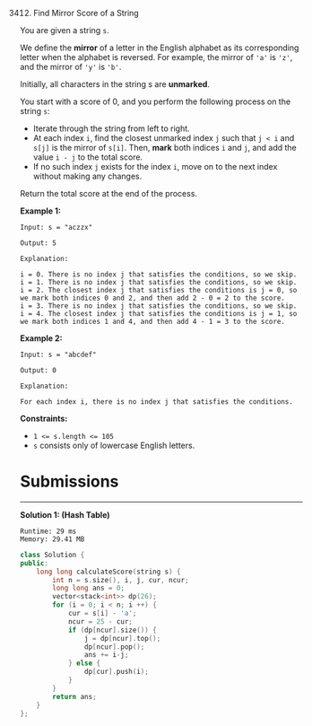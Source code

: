 3412. Find Mirror Score of a String

You are given a string `s`.

We define the **mirror** of a letter in the English alphabet as its corresponding letter when the alphabet is reversed. For example, the mirror of `'a'` is `'z'`, and the mirror of `'y'` is `'b'`.

Initially, all characters in the string s are **unmarked**.

You start with a score of 0, and you perform the following process on the string `s`:

* Iterate through the string from left to right.
* At each index `i`, find the closest unmarked index `j` such that `j < i` and `s[j]` is the mirror of `s[i]`. Then, **mark** both indices `i` and `j`, and add the value `i - j` to the total score.
* If no such index `j` exists for the index `i`, move on to the next index without making any changes.

Return the total score at the end of the process.

 

**Example 1:**
```
Input: s = "aczzx"

Output: 5

Explanation:

i = 0. There is no index j that satisfies the conditions, so we skip.
i = 1. There is no index j that satisfies the conditions, so we skip.
i = 2. The closest index j that satisfies the conditions is j = 0, so we mark both indices 0 and 2, and then add 2 - 0 = 2 to the score.
i = 3. There is no index j that satisfies the conditions, so we skip.
i = 4. The closest index j that satisfies the conditions is j = 1, so we mark both indices 1 and 4, and then add 4 - 1 = 3 to the score.
```

**Example 2:**
```
Input: s = "abcdef"

Output: 0

Explanation:

For each index i, there is no index j that satisfies the conditions.
```
 

**Constraints:**

* `1 <= s.length <= 105`
* `s` consists only of lowercase English letters.

# Submissions
---
**Solution 1: (Hash Table)**
```
Runtime: 29 ms
Memory: 29.41 MB
```
```c++
class Solution {
public:
    long long calculateScore(string s) {
        int n = s.size(), i, j, cur, ncur;
        long long ans = 0;
        vector<stack<int>> dp(26);
        for (i = 0; i < n; i ++) {
            cur = s[i] - 'a';
            ncur = 25 - cur;
            if (dp[ncur].size()) {
                j = dp[ncur].top();
                dp[ncur].pop();
                ans += i-j;
            } else {
                dp[cur].push(i);
            }
        }
        return ans;
    }
};
```
